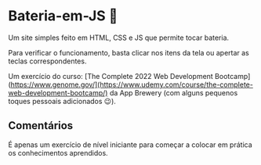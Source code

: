 # Bateria-em-JS 🥁

Um site simples feito em HTML, CSS e JS que permite tocar bateria.

Para verificar o funcionamento, basta clicar nos itens da tela ou apertar as teclas correspondentes.

Um exercício do curso: [The Complete 2022 Web Development Bootcamp](https://www.genome.gov/](https://www.udemy.com/course/the-complete-web-development-bootcamp/) da App Brewery (com alguns pequenos toques pessoais adicionados 😉).

## Comentários

É apenas um exercício de nível iniciante para começar a colocar em prática os conhecimentos aprendidos.


